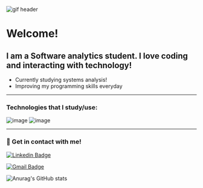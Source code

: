 ![gif header](https://media.giphy.com/media/hC4ivYEwCLHCU/giphy.gif)

# Welcome!
## I am a Software analytics student. I love coding and interacting with technology!

- Currently studying systems analysis!
- Improving my programming skills everyday

<hr>

### Technologies that I study/use:

![image](https://img.shields.io/badge/java-%23ED8B00.svg?style=for-the-badge&logo=java&logoColor=white)
![image](https://img.shields.io/pypi/pyversions/:packageName)

<hr>

### :calling: Get in contact with me!

[![Linkedin Badge](https://img.shields.io/badge/-LinkedIn-blue?style=flat-square&logo=Linkedin&logoColor=white&link=https://www.linkedin.com/in/hugodesouza-leite/)](https://www.linkedin.com/in/hugodesouza-leite/)

[![Gmail Badge](https://img.shields.io/badge/-Gmail-c14438?style=flat-square&logo=Gmail&logoColor=white&link=mailto:hugodsleite@gmail.com)](mailto:hugodsleite@gmail.com)

![Anurag's GitHub stats](https://github-readme-stats.vercel.app/api?username=etieloguh&show_icons=true&theme=radical)

